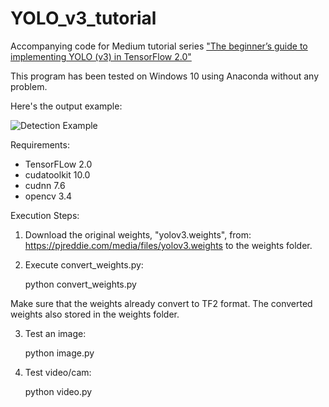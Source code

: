 # YOLO_v3_tutorial
Accompanying code for Medium tutorial series ["The beginner’s guide to implementing YOLO (v3) in TensorFlow 2.0"](https://medium.com/@rahmadsadli/the-beginners-guide-to-implementing-yolo-v3-in-tensorflow-2-0-part-1-fcdb64b04a91)

This program has been tested on Windows 10 using Anaconda without any problem.

Here's the output example:

![Detection Example](https://machinelearningspace.com/wp-content/uploads/2020/01/val2.jpg)

Requirements:
- TensorFLow 2.0
- cudatoolkit 10.0
- cudnn 7.6
- opencv 3.4

Execution Steps:
1. Download the original weights, "yolov3.weights", from:
https://pjreddie.com/media/files/yolov3.weights
to the weights folder.

2. Execute convert_weights.py:

   python convert_weights.py


Make sure that the weights already convert to TF2 format.
The converted weights also stored in the weights folder.

3. Test an image:

   python image.py

4. Test video/cam:

   python video.py
